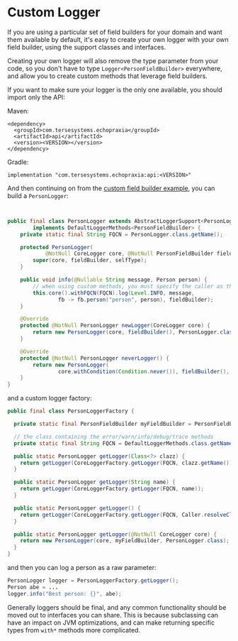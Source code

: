 
# Custom Logger

If you are using a particular set of field builders for your domain and want them available by default, it's easy to create your own logger with your own field builder, using the support classes and interfaces.  

Creating your own logger will also remove the type parameter from your code, so you don't have to type `Logger<PersonFieldBuilder>` everywhere, and allow you to create custom methods that leverage field builders.

If you want to make sure your logger is the only one available, you should import only the API:

Maven:

```
<dependency>
  <groupId>com.tersesystems.echopraxia</groupId>
  <artifactId>api</artifactId>
  <version><VERSION></version>
</dependency>
```

Gradle:

```
implementation "com.tersesystems.echopraxia:api:<VERSION>" 
```

And then continuing on from the [custom field builder example](https://github.com/tersesystems/echopraxia-examples/blob/main/custom-field-builder/README.md), you can build a `PersonLogger`:

```java


public final class PersonLogger extends AbstractLoggerSupport<PersonLogger, PersonFieldBuilder>
        implements DefaultLoggerMethods<PersonFieldBuilder> {
    private static final String FQCN = PersonLogger.class.getName();

    protected PersonLogger(
            @NotNull CoreLogger core, @NotNull PersonFieldBuilder fieldBuilder, Class<?> selfType) {
        super(core, fieldBuilder, selfType);
    }

    public void info(@Nullable String message, Person person) {
        // when using custom methods, you must specify the caller as the class it's defined in.
        this.core().withFQCN(FQCN).log(Level.INFO, message,
                fb -> fb.person("person", person), fieldBuilder);
    }

    @Override
    protected @NotNull PersonLogger newLogger(CoreLogger core) {
        return new PersonLogger(core, fieldBuilder(), PersonLogger.class);
    }

    @Override
    protected @NotNull PersonLogger neverLogger() {
        return new PersonLogger(
                core.withCondition(Condition.never()), fieldBuilder(), PersonLogger.class);
    }
}
```

and a custom logger factory:

```java
public final class PersonLoggerFactory {

  private static final PersonFieldBuilder myFieldBuilder = PersonFieldBuilder.instance;

  // the class containing the error/warn/info/debug/trace methods
  private static final String FQCN = DefaultLoggerMethods.class.getName();

  public static PersonLogger getLogger(Class<?> clazz) {
    return getLogger(CoreLoggerFactory.getLogger(FQCN, clazz.getName()));
  }

  public static PersonLogger getLogger(String name) {
    return getLogger(CoreLoggerFactory.getLogger(FQCN, name));
  }

  public static PersonLogger getLogger() {
    return getLogger(CoreLoggerFactory.getLogger(FQCN, Caller.resolveClassName()));
  }

  public static PersonLogger getLogger(@NotNull CoreLogger core) {
    return new PersonLogger(core, myFieldBuilder, PersonLogger.class);
  }
}
```

and then you can log a person as a raw parameter:

```java
PersonLogger logger = PersonLoggerFactory.getLogger();
Person abe = ...
logger.info("Best person: {}", abe);
```

Generally loggers should be final, and any common functionality should be moved out to interfaces you can share.  This is because subclassing can have an impact on JVM optimizations, and can make returning specific types from `with*` methods more complicated. 

